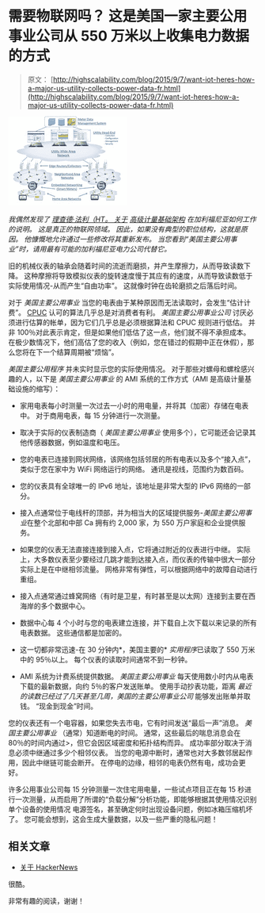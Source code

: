 # 需要物联网吗？ 这是美国一家主要公用事业公司从 550 万米以上收集电力数据的方式

> 原文： [http://highscalability.com/blog/2015/9/7/want-iot-heres-how-a-major-us-utility-collects-power-data-fr.html](http://highscalability.com/blog/2015/9/7/want-iot-heres-how-a-major-us-utility-collects-power-data-fr.html)

[![](img/02aacf89ba2865c3d2f393ed9b481f74.png)](https://farm1.staticflickr.com/735/20975791628_7ef7fcd3f3_o.jpg)

*我偶然发现了 [理查德·法利（HT。 关于](https://www.linkedin.com/in/drfarley) [高级计量基础架构](https://en.wikipedia.org/wiki/Smart_meter) 在加利福尼亚如何工作的说明。 这是真正的物联网领域。 因此，如果没有典型的职位结构，这就是原因。 他慷慨地允许通过一些修改将其重新发布。 当您看到“美国主要公用事业”时，请用最有可能的加利福尼亚电力公司代替它。*

旧的机械仪表的轴承会随着时间的流逝而磨损，并产生摩擦力，从而导致读数下降。 这种摩擦将导致模拟仪表的旋转速度慢于其应有的速度，从而导致读数低于实际使用情况-从而产生“自由功率”。 这就像时钟在齿轮磨损之后落后时间。

对于 *美国主要公用事业* 当您的电表由于某种原因而无法读取时，会发生“估计计费”。 [CPUC](http://www.cpuc.ca.gov/PUC/documents/codelawspolicies.htm) 认可的算法几乎总是对消费者有利。 *美国主要公用事业公司* 讨厌必须进行估算的帐单，因为它们几乎总是必须根据算法和 CPUC 规则进行低估。 并非 100％对此表示肯定，但是如果他们低估了这一点，他们就不得不承担成本。 在极少数情况下，他们高估了您的收入（例如，您在错过的假期中正在休假），那么您将在下一个结算周期被“烦恼”。

*美国主要公用程序* 并未实时显示您的实际使用情况。 对于那些对螺母和螺栓感兴趣的人，以下是 *美国主要公用事业* 的 AMI 系统的工作方式（AMI 是高级计量基础设施的缩写）：

*   家用电表每小时测量一次过去一小时的用电量，并将其（加密）存储在电表中。 对于商用电表，每 15 分钟进行一次测量。

*   取决于实际的仪表制造商（ *美国主要公用事业* 使用多个），它可能还会记录其他传感器数据，例如温度和电压。

*   您的电表已连接到网状网络，该网络包括邻居的所有电表以及多个“接入点”，类似于您在家中为 WiFi 网络运行的网络。 通讯是视线，范围约为数百码。

*   您的仪表具有全球唯一的 IPv6 地址，该地址是非常大型的 IPv6 网络的一部分。

*   接入点通常位于电线杆的顶部，并为相当大的区域提供服务-*美国主要公用事业*在整个北部和中部 Ca 拥有约 2,000 家，为 550 万户家庭和企业提供服务。

*   如果您的仪表无法直接连接到接入点，它将通过附近的仪表进行中继。 实际上，大多数仪表至少要经过几跳才能到达接入点，而仪表的传输中很大一部分实际上是在中继相邻流量。 网格非常有弹性，可以根据网络中的故障自动进行重组。

*   接入点通常通过蜂窝网络（有时是卫星，有时甚至是以太网）连接到主要在西海岸的多个数据中心。

*   数据中心每 4 个小时与您的电表建立连接，并下载自上次下载以来记录的所有电表数据。 这些通信都是加密的。

*   这一切都非常迅速-在 30 分钟内*，美国主要的* *实用程序*已读取了 550 万米中的 95％以上。 每个仪表的读取时间通常不到一秒钟。

*   AMI 系统为计费系统提供数据。 *美国主要公用事业* 每天使用数小时内从电表下载的最新数据，向约 5％的客户发送账单。 使用手动抄表功能，距离 *最近的读数已经过了几天甚至几周，美国的主要公用事业公司* 能够发出账单并取钱。 “现金到现金”时间。

您的仪表还有一个电容器，如果您失去市电，它有时间发送“最后一声”消息。 *美国主要公用事业* （通常）知道断电的时间。 通常，这些最后的喘息消息会在 80％的时间内通过>，但它会因区域密度和拓扑结构而异。 成功率部分取决于消息必须中继通过多少个相邻仪表。 当您的电源中断时，通常也对大多数邻居起作用，因此中继链可能会断开。 在停电的边缘，相邻的电表仍然有电，成功会更好。

许多公用事业公司每 15 分钟测量一次住宅用电量，一些试点项目正在每 15 秒进行一次测量，从而启用了所谓的“负载分解”分析功能，即能够根据其使用情况识别单个设备的使用情况 电源签名，甚至确定何时出现设备问题，例如冰箱压缩机坏了。 您可能会想到，这会生成大量数据，以及一些严重的隐私问题！

## 相关文章

*   [关于 HackerNews](https://news.ycombinator.com/item?id=10182054)

很酷。

非常有趣的阅读，谢谢！